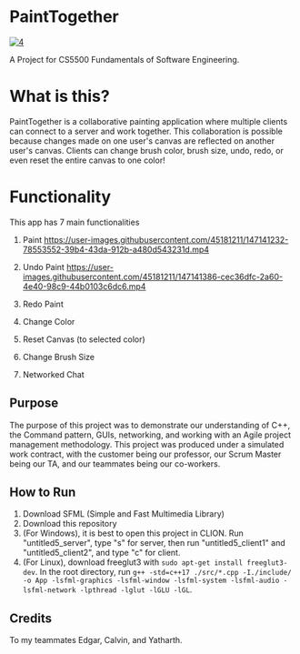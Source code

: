 # PaintTogether
[![4](https://user-images.githubusercontent.com/45181211/147136570-0bd5b0f1-ad03-48c4-a483-8c74e234aca1.PNG)](https://youtu.be/O0215dgTq24?t=245)

A Project for CS5500 Fundamentals of Software Engineering. 

# What is this?
PaintTogether is a collaborative painting application where multiple clients can connect to a server and work together. This collaboration is possible because changes made on one user's canvas are reflected on another user's canvas. Clients can change brush color, brush size, undo, redo, or even reset the entire canvas to one color!




# Functionality
This app has 7 main functionalities
1) Paint
https://user-images.githubusercontent.com/45181211/147141232-78553552-39b4-43da-912b-a480d543231d.mp4

3) Undo Paint
https://user-images.githubusercontent.com/45181211/147141386-cec36dfc-2a60-4e40-98c9-44b0103c6dc6.mp4


5) Redo Paint
6) Change Color
7) Reset Canvas (to selected color)
8) Change Brush Size
9) Networked Chat

## Purpose
The purpose of this project was to demonstrate our understanding of C++, the Command pattern, GUIs, networking, and working with an Agile project management methodology. This project was produced under a simulated work contract, with the customer being our professor, our Scrum Master being our TA, and our teammates being our co-workers. 

## How to Run
1) Download SFML (Simple and Fast Multimedia Library)
2) Download this repository
3) (For Windows), it is best to open this project in CLION. Run "untitled5_server", type "s" for server, then run "untitled5_client1" and "untitled5_client2", and type "c" for client.
4) (For Linux), download freeglut3 with `sudo apt-get install freeglut3-dev`. In the root directory, run `g++ -std=c++17 ./src/*.cpp -I./include/ -o App -lsfml-graphics -lsfml-window -lsfml-system -lsfml-audio -lsfml-network -lpthread -lglut -lGLU -lGL`. 


## Credits
To my teammates Edgar, Calvin, and Yatharth.
